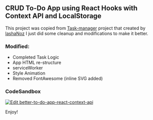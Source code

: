 ## CRUD To-Do App using React Hooks with Context API and LocalStorage

This project was copied from [Task-manager](https://github.com/lashaNoz/Task-manager) project that created by [lashaNoz](https://github.com/lashaNoz/) I just did some cleanup and modifications to make it better.

### Modified:

- Completed Task Logic
- App HTML re-structure
- serviceWorker
- Style Animation
- Removed FontAwesome (inline SVG added)

### CodeSandbox

[![Edit better-to-do-app-react-context-api](https://codesandbox.io/static/img/play-codesandbox.svg)](https://codesandbox.io/s/better-to-do-app-react-context-api-wo5on?fontsize=14&hidenavigation=1&theme=dark)

Enjoy!
